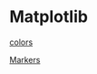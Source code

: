 # Matplotlib
<a href='https://matplotlib.org/stable/tutorials/colors/colors.html'> colors </a>

<a href='https://matplotlib.org/3.1.0/api/markers_api.html#module-matplotlib.markers'>Markers</a>
